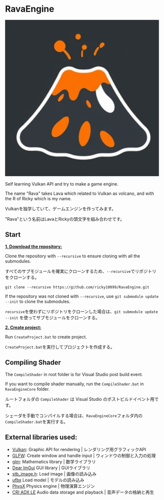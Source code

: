# RavaEngine

<p align="center">
  <img width="512" height="512" src="https://github.com/ricky10099/RavaEngine/blob/main/Assets/System/Rava.png">
</p>

Self learning Vulkan API and try to make a game engine.

The name "Rava" takes Lava which related to Vulkan as volcano, and with the R of Ricky which is my name.

Vulkanを独学していて、ゲームエンジンを作ってみます。

"Rava"という名前はLavaとRickyの頭文字を組み合わせです。

## Start
<ins>**1. Download the repository:**</ins>

Clone the repository with `--recursive` to ensure cloning with all the submodules. 

すべてのサブモジュールを確実にクローンするため、`--recursive`でリポジトリをクローンする。

```
git clone --recursive https://github.com/ricky10099/RavaEngine.git
```

If the repository was not cloned with `--recursive`, use `git submodule update --init` to clone the submodules.

`recursive`を使わずにリポジトリをクローンした場合は、`git submodule update --init` を使ってサブモジュールをクローンする。

<ins>**2. Create project:**</ins>

Run `CreateProject.bat` to create project.

`CreateProject.bat`を実行してプロジェクトを作成する。

## Compiling Shader
The `CompileShader` in root folder is for Visual Studio post build event.

If you want to compile shader manually, run the `CompileShader.bat` in `RavaEngineCore` folder.

ルートフォルダの `CompileShader` は Visual Studio のポストビルドイベント用です。

シェーダを手動でコンパイルする場合は、`RavaEngineCore`フォルダ内の`CompileShader.bat`を実行する。

## External libraries used:
* [Vulkan](https://vulkan.lunarg.com/): Graphic API for rendering | レンダリング用グラフィックAPI
* [GLFW](https://www.glfw.org/): Create window and handle input | ウィンドウの制御と入力の処理
* [glm](https://github.com/g-truc/glm): Mathematics library | 数学ライブラリ
* [Dear ImGui](https://github.com/ocornut/imgui) GUI library | GUIライブラリ
* [stb_image.h](https://github.com/nothings/stb): Load image | 画像の読み込み
* [ufbx](https://github.com/ufbx/ufbx) Load model | モデルの読み込み
* [PhysX](https://github.com/NVIDIA-Omniverse/PhysX) Physics engine | 物理演算エンジン
* [CRI ADX LE](https://game.criware.jp/) Audio data storage and playback | 音声データの格納と再生
